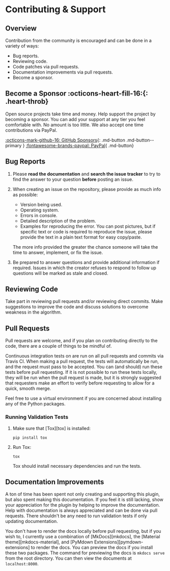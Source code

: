 # Contributing &amp; Support

## Overview

Contribution from the community is encouraged and can be done in a variety of ways:

- Bug reports.
- Reviewing code.
- Code patches via pull requests.
- Documentation improvements via pull requests.
- Become a sponsor.

## Become a Sponsor :octicons-heart-fill-16:{: .heart-throb}

Open source projects take time and money. Help support the project by becoming a sponsor. You can add your support at
any tier you feel comfortable with. No amount is too little. We also accept one time contributions via PayPal.

[:octicons-mark-github-16: GitHub Sponsors](https://github.com/sponsors/facelessuser){: .md-button .md-button--primary }
[:fontawesome-brands-paypal: PayPal](https://www.paypal.me/facelessuser){ .md-button}

## Bug Reports

1. Please **read the documentation** and **search the issue tracker** to try to find the answer to your question
  **before** posting an issue.

2. When creating an issue on the repository, please provide as much info as possible:

    - Version being used.
    - Operating system.
    - Errors in console.
    - Detailed description of the problem.
    - Examples for reproducing the error.  You can post pictures, but if specific text or code is required to reproduce
      the issue, please provide the text in a plain text format for easy copy/paste.

    The more info provided the greater the chance someone will take the time to answer, implement, or fix the issue.

3. Be prepared to answer questions and provide additional information if required.  Issues in which the creator refuses
  to respond to follow up questions will be marked as stale and closed.

## Reviewing Code

Take part in reviewing pull requests and/or reviewing direct commits.  Make suggestions to improve the code and discuss
solutions to overcome weakness in the algorithm.

## Pull Requests

Pull requests are welcome, and if you plan on contributing directly to the code, there are a couple of things to be
mindful of.

Continuous integration tests on are run on all pull requests and commits via Travis CI.  When making a pull request, the
tests will automatically be run, and the request must pass to be accepted.  You can (and should) run these tests before
pull requesting.  If it is not possible to run these tests locally, they will be run when the pull request is made, but
it is strongly suggested that requesters make an effort to verify before requesting to allow for a quick, smooth merge.

Feel free to use a virtual environment if you are concerned about installing any of the Python packages.

### Running Validation Tests

1. Make sure that [Tox][tox] is installed:

    ```
    pip install tox
    ```

2. Run Tox:

    ```
    tox
    ```

    Tox should install necessary dependencies and run the tests.

## Documentation Improvements

A ton of time has been spent not only creating and supporting this plugin, but also spent making this documentation.  If
you feel it is still lacking, show your appreciation for the plugin by helping to improve the documentation.  Help with
documentation is always appreciated and can be done via pull requests.  There shouldn't be any need to run validation
tests if only updating documentation.

You don't have to render the docs locally before pull requesting, but if you wish to, I currently use a combination of
[MkDocs][mkdocs], the [Material theme][mkdocs-material], and [PyMdown Extensions][pymdown-extensions] to render the
docs. You can preview the docs if you install these two packages.  The command for previewing the docs is `mkdocs serve`
from the root directory. You can then view the documents at `localhost:8000`.
